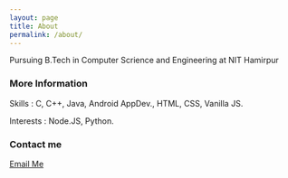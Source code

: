 ```yaml
---
layout: page
title: About
permalink: /about/
---
```


Pursuing B.Tech in Computer Scrience and Engineering at NIT Hamirpur

### More Information

Skills : C, C++, Java, Android AppDev., HTML, CSS, Vanilla JS.

Interests : Node.JS, Python.

### Contact me

[Email Me](mailto:aadityaaaaroraa@gmail.com)
